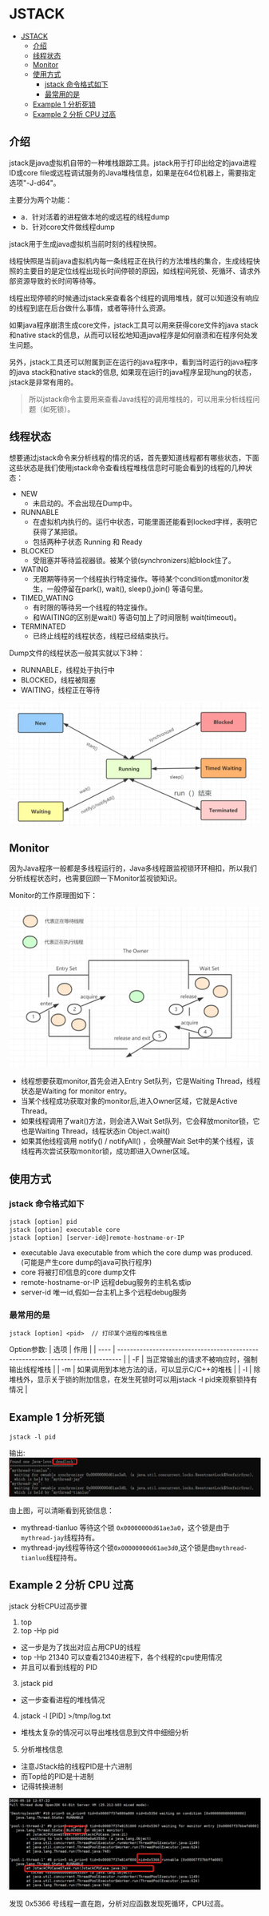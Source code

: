 # JSTACK
- [JSTACK](#jstack)
  - [介绍](#介绍)
  - [线程状态](#线程状态)
  - [Monitor](#monitor)
  - [使用方式](#使用方式)
    - [jstack 命令格式如下](#jstack-命令格式如下)
    - [最常用的是](#最常用的是)
  - [Example 1 分析死锁](#example-1-分析死锁)
  - [Example 2 分析 CPU 过高](#example-2-分析-cpu-过高)

## 介绍
jstack是java虚拟机自带的一种堆栈跟踪工具。jstack用于打印出给定的java进程ID或core file或远程调试服务的Java堆栈信息，如果是在64位机器上，需要指定选项"-J-d64"。

主要分为两个功能： 
- a．针对活着的进程做本地的或远程的线程dump
- b．针对core文件做线程dump

jstack用于生成java虚拟机当前时刻的线程快照。

线程快照是当前java虚拟机内每一条线程正在执行的方法堆栈的集合，生成线程快照的主要目的是定位线程出现长时间停顿的原因，如线程间死锁、死循环、请求外部资源导致的长时间等待等。

线程出现停顿的时候通过jstack来查看各个线程的调用堆栈，就可以知道没有响应的线程到底在后台做什么事情，或者等待什么资源。 

如果java程序崩溃生成core文件，jstack工具可以用来获得core文件的java stack和native stack的信息，从而可以轻松地知道java程序是如何崩溃和在程序何处发生问题。

另外，jstack工具还可以附属到正在运行的java程序中，看到当时运行的java程序的java stack和native stack的信息, 如果现在运行的java程序呈现hung的状态，jstack是非常有用的。

> 所以jstack命令主要用来查看Java线程的调用堆栈的，可以用来分析线程问题（如死锁）。

## 线程状态
想要通过jstack命令来分析线程的情况的话，首先要知道线程都有哪些状态，下面这些状态是我们使用jstack命令查看线程堆栈信息时可能会看到的线程的几种状态：

- NEW
  - 未启动的。不会出现在Dump中。
- RUNNABLE
  - 在虚拟机内执行的。运行中状态，可能里面还能看到locked字样，表明它获得了某把锁。
  - 包括两种子状态 Running 和 Ready
- BLOCKED
  - 受阻塞并等待监视器锁。被某个锁(synchronizers)給block住了。
- WATING
  - 无限期等待另一个线程执行特定操作。等待某个condition或monitor发生，一般停留在park(), wait(), sleep(),join() 等语句里。
- TIMED_WATING
  - 有时限的等待另一个线程的特定操作。
  - 和WAITING的区别是wait() 等语句加上了时间限制 wait(timeout)。
- TERMINATED
  - 已终止线程的线程状态，线程已经结束执行。

Dump文件的线程状态一般其实就以下3种：
- RUNNABLE，线程处于执行中
- BLOCKED，线程被阻塞
- WAITING，线程正在等待

![ThreadStatus](assets/thread-status.png)

## Monitor
因为Java程序一般都是多线程运行的，Java多线程跟监视锁环环相扣，所以我们分析线程状态时，也需要回顾一下Monitor监视锁知识。

Monitor的工作原理图如下：

![JVM-Monitor](assets/jvm-monitor.png)
- 线程想要获取monitor,首先会进入Entry Set队列，它是Waiting Thread，线程状态是Waiting for monitor entry。
- 当某个线程成功获取对象的monitor后,进入Owner区域，它就是Active Thread。
- 如果线程调用了wait()方法，则会进入Wait Set队列，它会释放monitor锁，它也是Waiting Thread，线程状态in Object.wait()
- 如果其他线程调用 notify() / notifyAll() ，会唤醒Wait Set中的某个线程，该线程再次尝试获取monitor锁，成功即进入Owner区域。

## 使用方式

### jstack 命令格式如下
```shell
jstack [option] pid 
jstack [option] executable core 
jstack [option] [server-id@]remote-hostname-or-IP 
```

- executable Java executable from which the core dump was produced.(可能是产生core dump的java可执行程序)
- core 将被打印信息的core dump文件
- remote-hostname-or-IP 远程debug服务的主机名或ip
- server-id 唯一id,假如一台主机上多个远程debug服务

### 最常用的是
```shell
jstack [option] <pid>  // 打印某个进程的堆栈信息
```

Option参数: 
| 选项 | 作用                                                                            |
| ---- | ------------------------------------------------------------------------------- |
| -F   | 当正常输出的请求不被响应时，强制输出线程堆栈                                    |
| -m   | 如果调用到本地方法的话，可以显示C/C++的堆栈                                     |
| -l   | 除堆栈外，显示关于锁的附加信息，在发生死锁时可以用jstack -l pid来观察锁持有情况 |

## Example 1 分析死锁

```shell
jstack -l pid
```
输出: 
![JStack-DeadLock](assets/jstack-deadlock.png)

由上图，可以清晰看到死锁信息：
- mythread-tianluo 等待这个锁 `0x00000000d61ae3a0`，这个锁是由于`mythread-jay`线程持有。
- mythread-jay线程等待这个锁`0x00000000d61ae3d0`,这个锁是由`mythread-tianluo`线程持有。

## Example 2 分析 CPU 过高

jstack 分析CPU过高步骤
1. top
2. top -Hp pid
  - 这一步是为了找出对应占用CPU的线程
  - top -Hp 21340 可以查看21340进程下，各个线程的cpu使用情况
  - 并且可以看到线程的 PID
3. jstack pid
  - 这一步查看进程的堆栈情况
4. jstack -l [PID] >/tmp/log.txt
  - 堆栈太复杂的情况可以导出堆栈信息到文件中细细分析
5. 分析堆栈信息
  - 注意JStack给的线程PID是十六进制
  - 而Top给的PID是十进制
  - 记得转换进制

![JStack-CPU-Usage](assets/jstack-cpu-usage.png)

发现 0x5366 号线程一直在跑，分析对应函数发现死循环，CPU过高。
